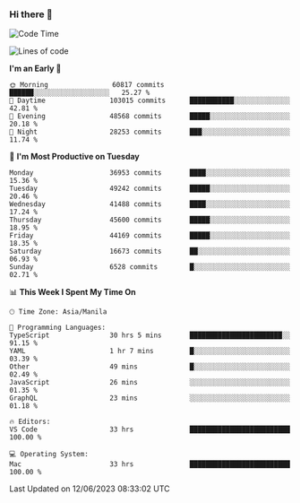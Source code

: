 ### Hi there 👋

<!--START_SECTION:waka-->
![Code Time](http://img.shields.io/badge/Code%20Time-4%2C060%20hrs%2019%20mins-blue)

![Lines of code](https://img.shields.io/badge/From%20Hello%20World%20I%27ve%20Written-99.4%20million%20lines%20of%20code-blue)

**I'm an Early 🐤** 

```text
🌞 Morning                60817 commits       ██████░░░░░░░░░░░░░░░░░░░   25.27 % 
🌆 Daytime                103015 commits      ███████████░░░░░░░░░░░░░░   42.81 % 
🌃 Evening                48568 commits       █████░░░░░░░░░░░░░░░░░░░░   20.18 % 
🌙 Night                  28253 commits       ███░░░░░░░░░░░░░░░░░░░░░░   11.74 % 
```
📅 **I'm Most Productive on Tuesday** 

```text
Monday                   36953 commits       ████░░░░░░░░░░░░░░░░░░░░░   15.36 % 
Tuesday                  49242 commits       █████░░░░░░░░░░░░░░░░░░░░   20.46 % 
Wednesday                41488 commits       ████░░░░░░░░░░░░░░░░░░░░░   17.24 % 
Thursday                 45600 commits       █████░░░░░░░░░░░░░░░░░░░░   18.95 % 
Friday                   44169 commits       █████░░░░░░░░░░░░░░░░░░░░   18.35 % 
Saturday                 16673 commits       ██░░░░░░░░░░░░░░░░░░░░░░░   06.93 % 
Sunday                   6528 commits        █░░░░░░░░░░░░░░░░░░░░░░░░   02.71 % 
```


📊 **This Week I Spent My Time On** 

```text
🕑︎ Time Zone: Asia/Manila

💬 Programming Languages: 
TypeScript               30 hrs 5 mins       ███████████████████████░░   91.15 % 
YAML                     1 hr 7 mins         █░░░░░░░░░░░░░░░░░░░░░░░░   03.39 % 
Other                    49 mins             █░░░░░░░░░░░░░░░░░░░░░░░░   02.49 % 
JavaScript               26 mins             ░░░░░░░░░░░░░░░░░░░░░░░░░   01.35 % 
GraphQL                  23 mins             ░░░░░░░░░░░░░░░░░░░░░░░░░   01.18 % 

🔥 Editors: 
VS Code                  33 hrs              █████████████████████████   100.00 % 

💻 Operating System: 
Mac                      33 hrs              █████████████████████████   100.00 % 
```


 Last Updated on 12/06/2023 08:33:02 UTC
<!--END_SECTION:waka-->


<!--
**rad182/rad182** is a ✨ _special_ ✨ repository because its `README.md` (this file) appears on your GitHub profile.

Here are some ideas to get you started:

- 🔭 I’m currently working on ...
- 🌱 I’m currently learning ...
- 👯 I’m looking to collaborate on ...
- 🤔 I’m looking for help with ...
- 💬 Ask me about ...
- 📫 How to reach me: ...
- 😄 Pronouns: ...
- ⚡ Fun fact: ...
-->
